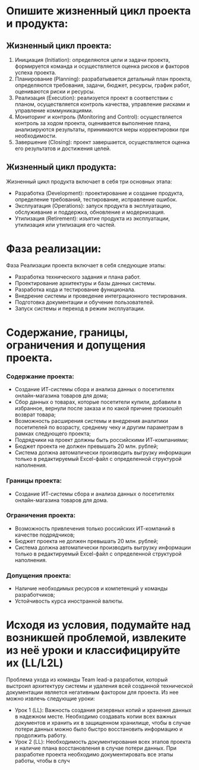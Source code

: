 # Опишите жизненный цикл проекта и продукта:

## Жизненный цикл проекта:

1. Инициация (Initiation): определяются цели и задачи проекта, формируется команда и осуществляется оценка рисков и факторов успеха проекта.
2. Планирование (Planning): разрабатывается детальный план проекта, определяются требования, задачи, бюджет, ресурсы, график работ, оцениваются риски и ресурсы.
3. Реализация (Execution): реализуется проект в соответствии с планом, осуществляется контроль качества, управление рисками и управление коммуникациями.
4. Мониторинг и контроль (Monitoring and Control): осуществляется контроль за ходом проекта, оценивается выполнение плана, анализируются результаты, принимаются меры корректировки при необходимости.
5. Завершение (Closing): проект завершается, осуществляется оценка его результатов и достижения целей.

## Жизненный цикл продукта:
Жизненный цикл продукта включает в себя три основных этапа:

* Разработка (Development): проектирование и создание продукта, определение требований, тестирование, исправление ошибок.
* Эксплуатация (Operations): запуск продукта в эксплуатацию, обслуживание и поддержка, обновление и модернизация.
* Утилизация (Retirement): изъятие продукта из эксплуатации, утилизация или утилизация его частей.

# Фаза реализации:

Фаза Реализации проекта включает в себя следующие этапы:

* Разработка технического задания и плана работ.
* Проектирование архитектуры и базы данных системы.
* Разработка кода и тестирование функционала.
* Внедрение системы и проведение интеграционного тестирования.
* Подготовка документации и обучение пользователей.
* Запуск системы и переход в режим эксплуатации.

# Содержание, границы, ограничения и допущения проекта.
### Содержание проекта:
- Создание ИТ-системы сбора и анализа данных о посетителях онлайн-магазина товаров для дома;
- Сбор данных о товарах, которые посетители купили, добавили в избранное, вернули после заказа и по какой причине произошёл возврат товара;
- Возможность расширения системы и внедрения аналитики посетителей по возрасту, среднему чеку и другим параметрам в рамках следующего проекта;
- Подрядчики на проект должны быть российскими ИТ-компаниями;
- Бюджет проекта не должен превышать 20 млн. рублей;
- Система должна автоматически производить выгрузку информации только в редактируемый Excel-файл с определенной структурой наполнения.

### Границы проекта:
- Создание ИТ-системы сбора и анализа данных о посетителях онлайн-магазина товаров для дома.

### Ограничения проекта:
- Возможность привлечения только российских ИТ-компаний в качестве подрядчиков;
- Бюджет проекта не должен превышать 20 млн. рублей;
- Система должна автоматически производить выгрузку информации только в редактируемый Excel-файл с определенной структурой наполнения.

### Допущения проекта:
- Наличие необходимых ресурсов и компетенций у команды разработчиков;
- Устойчивость курса иностранной валюты.

# Исходя из условия, подумайте над возникшей проблемой, извлеките из неё уроки и классифицируйте их (LL/L2L)

Проблема ухода из команды Team lead-а разработки, который выстроил архитектуру системы и удаления всей созданной технической документации является негативным фактором для проекта. Из нее можно извлечь следующие уроки:
- Урок 1 (LL): Важность создания резервных копий и хранения данных в надежном месте. Необходимо создавать копии всех важных документов и хранить их в защищенном хранилище, чтобы в случае потери данных можно было быстро восстановить информацию и продолжить работу.
- Урок 2 (LL): Необходимость документирования всех этапов проекта и наличие плана восстановления в случае потери данных. При разработке проекта необходимо документировать все этапы работы, чтобы в случ